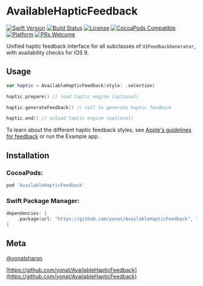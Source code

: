 # AvailableHapticFeedback

[![Swift Version][swift-image]][swift-url]
[![Build Status][travis-image]][travis-url]
[![License][license-image]][license-url]
[![CocoaPods Compatible](https://img.shields.io/cocoapods/v/AvailableHapticFeedback.svg)](https://img.shields.io/cocoapods/v/AvailableHapticFeedback.svg)  
[![Platform](https://img.shields.io/cocoapods/p/AvailableHapticFeedback.svg?style=flat)](http://cocoapods.org/pods/AvailableHapticFeedback)
[![PRs Welcome](https://img.shields.io/badge/PRs-welcome-brightgreen.svg?style=flat-square)](http://makeapullrequest.com)

Unified haptic feedback interface for all subclasses of `UIFeedbackGenerator`, with availability checks for iOS 9.

## Usage

```swift
var haptic = AvailableHapticFeedback(style: .selection)

haptic.prepare() // load taptic engine (optional)

haptic.generateFeedback() // call to generate haptic feedback

haptic.end() // unload taptic engine (optional)
```

To learn about the different haptic feedback styles, see [Apple's guidelines for feedback](https://developer.apple.com/design/human-interface-guidelines/ios/user-interaction/feedback/) or run the Example app.

## Installation

### CocoaPods:

```ruby
pod 'AvailableHapticFeedback'
```

### Swift Package Manager:

```swift
dependencies: [
    .package(url: "https://github.com/yonat/AvailableHapticFeedback", from: "1.0.2")
]
```

## Meta

[@yonatsharon](https://twitter.com/yonatsharon)

[https://github.com/yonat/AvailableHapticFeedback](https://github.com/yonat/AvailableHapticFeedback)

[swift-image]:https://img.shields.io/badge/swift-4.2-orange.svg
[swift-url]: https://swift.org/
[license-image]: https://img.shields.io/badge/License-MIT-blue.svg
[license-url]: LICENSE.txt
[travis-image]: https://img.shields.io/travis/dbader/node-datadog-metrics/master.svg?style=flat-square
[travis-url]: https://travis-ci.org/dbader/node-datadog-metrics
[codebeat-image]: https://codebeat.co/badges/c19b47ea-2f9d-45df-8458-b2d952fe9dad
[codebeat-url]: https://codebeat.co/projects/github-com-vsouza-awesomeios-com
